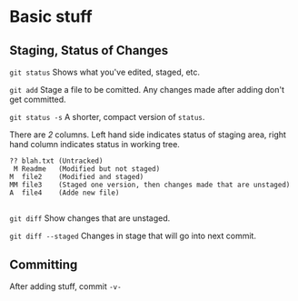 # Basic stuff

## Staging, Status of Changes
`git status`
Shows what you've edited, staged, etc.

`git add` 
Stage a file to be comitted. Any changes made after adding don't get committed.

`git status -s`
A shorter, compact version of `status`.

There are *2* columns. Left hand side indicates status of staging area, right hand column indicates status in working tree.
```
?? blah.txt (Untracked)
 M Readme   (Modified but not staged)
M  file2    (Modified and staged)
MM file3    (Staged one version, then changes made that are unstaged)
A  file4    (Adde new file)
```
##
`git diff`
Show changes that are unstaged.

`git diff --staged`
Changes in stage that will go into next commit.

## Committing
After adding stuff, commit `-v-`
